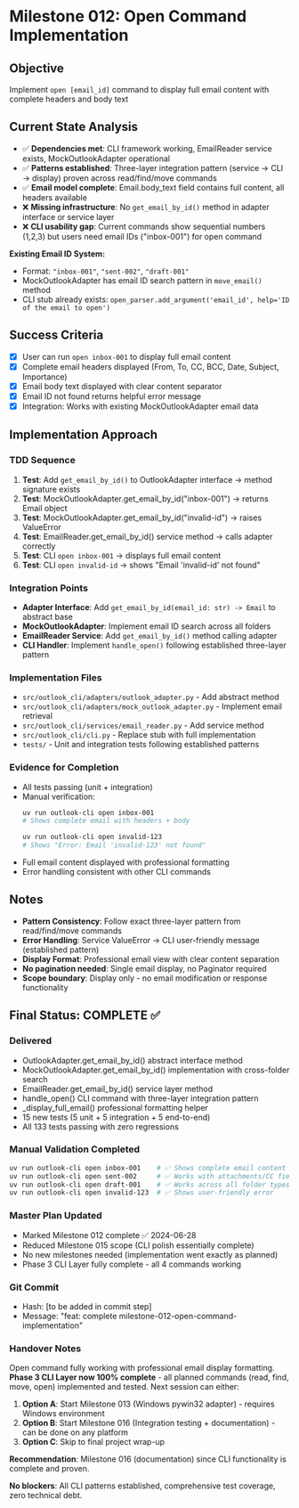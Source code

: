 # Milestone 012: Open Command Implementation

## Objective
Implement `open [email_id]` command to display full email content with complete headers and body text

## Current State Analysis
- ✅ **Dependencies met**: CLI framework working, EmailReader service exists, MockOutlookAdapter operational
- ✅ **Patterns established**: Three-layer integration pattern (service → CLI → display) proven across read/find/move commands
- ✅ **Email model complete**: Email.body_text field contains full content, all headers available
- ❌ **Missing infrastructure**: No `get_email_by_id()` method in adapter interface or service layer
- ❌ **CLI usability gap**: Current commands show sequential numbers (1,2,3) but users need email IDs ("inbox-001") for open command

**Existing Email ID System:**
- Format: `"inbox-001"`, `"sent-002"`, `"draft-001"` 
- MockOutlookAdapter has email ID search pattern in `move_email()` method
- CLI stub already exists: `open_parser.add_argument('email_id', help='ID of the email to open')`

## Success Criteria
- [x] User can run `open inbox-001` to display full email content
- [x] Complete email headers displayed (From, To, CC, BCC, Date, Subject, Importance)
- [x] Email body text displayed with clear content separator
- [x] Email ID not found returns helpful error message
- [x] Integration: Works with existing MockOutlookAdapter email data

## Implementation Approach

### TDD Sequence
1. **Test**: Add `get_email_by_id()` to OutlookAdapter interface → method signature exists
2. **Test**: MockOutlookAdapter.get_email_by_id("inbox-001") → returns Email object
3. **Test**: MockOutlookAdapter.get_email_by_id("invalid-id") → raises ValueError
4. **Test**: EmailReader.get_email_by_id() service method → calls adapter correctly  
5. **Test**: CLI `open inbox-001` → displays full email content
6. **Test**: CLI `open invalid-id` → shows "Email 'invalid-id' not found"

### Integration Points
- **Adapter Interface**: Add `get_email_by_id(email_id: str) -> Email` to abstract base
- **MockOutlookAdapter**: Implement email ID search across all folders
- **EmailReader Service**: Add `get_email_by_id()` method calling adapter
- **CLI Handler**: Implement `handle_open()` following established three-layer pattern

### Implementation Files
- `src/outlook_cli/adapters/outlook_adapter.py` - Add abstract method
- `src/outlook_cli/adapters/mock_outlook_adapter.py` - Implement email retrieval
- `src/outlook_cli/services/email_reader.py` - Add service method
- `src/outlook_cli/cli.py` - Replace stub with full implementation
- `tests/` - Unit and integration tests following established patterns

### Evidence for Completion
- All tests passing (unit + integration)
- Manual verification:
  ```bash
  uv run outlook-cli open inbox-001
  # Shows complete email with headers + body
  
  uv run outlook-cli open invalid-123  
  # Shows "Error: Email 'invalid-123' not found"
  ```
- Full email content displayed with professional formatting
- Error handling consistent with other CLI commands

## Notes
- **Pattern Consistency**: Follow exact three-layer pattern from read/find/move commands
- **Error Handling**: Service ValueError → CLI user-friendly message (established pattern)
- **Display Format**: Professional email view with clear content separation
- **No pagination needed**: Single email display, no Paginator required
- **Scope boundary**: Display only - no email modification or response functionality

## Final Status: COMPLETE ✅

### Delivered
- OutlookAdapter.get_email_by_id() abstract interface method
- MockOutlookAdapter.get_email_by_id() implementation with cross-folder search
- EmailReader.get_email_by_id() service layer method
- handle_open() CLI command with three-layer integration pattern
- _display_full_email() professional formatting helper
- 15 new tests (5 unit + 5 integration + 5 end-to-end)
- All 133 tests passing with zero regressions

### Manual Validation Completed
```bash
uv run outlook-cli open inbox-001    # ✅ Shows complete email content
uv run outlook-cli open sent-002     # ✅ Works with attachments/CC fields  
uv run outlook-cli open draft-001    # ✅ Works across all folder types
uv run outlook-cli open invalid-123  # ✅ Shows user-friendly error
```

### Master Plan Updated
- Marked Milestone 012 complete ✅ 2024-06-28
- Reduced Milestone 015 scope (CLI polish essentially complete)
- No new milestones needed (implementation went exactly as planned)
- Phase 3 CLI Layer fully complete - all 4 commands working

### Git Commit
- Hash: [to be added in commit step]
- Message: "feat: complete milestone-012-open-command-implementation"

### Handover Notes
Open command fully working with professional email display formatting. **Phase 3 CLI Layer now 100% complete** - all planned commands (read, find, move, open) implemented and tested. Next session can either:

1. **Option A**: Start Milestone 013 (Windows pywin32 adapter) - requires Windows environment
2. **Option B**: Start Milestone 016 (Integration testing + documentation) - can be done on any platform
3. **Option C**: Skip to final project wrap-up

**Recommendation**: Milestone 016 (documentation) since CLI functionality is complete and proven.

**No blockers**: All CLI patterns established, comprehensive test coverage, zero technical debt.